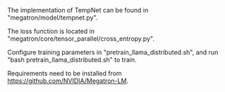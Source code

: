 The implementation of TempNet can be found in "megatron/model/tempnet.py".

The loss function is located in "megatron/core/tensor_parallel/cross_entropy.py".

Configure training parameters in "pretrain_llama_distributed.sh", and run "bash pretrain_llama_distributed.sh" to train. 

Requirements need to be installed from https://github.com/NVIDIA/Megatron-LM.
